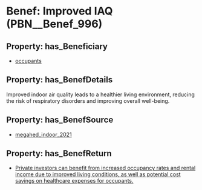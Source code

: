 # Benef: __Improved IAQ__ (PBN__Benef_996)

## Property: has_Beneficiary

* [occupants](../Stakeholder/PBN__Stakeholder_92)

## Property: has_BenefDetails

Improved indoor air quality leads to a healthier living environment, reducing the risk of respiratory disorders and improving overall well-being.

## Property: has_BenefSource

* [megahed_indoor_2021](../Article/PBN__Article_206)

## Property: has_BenefReturn

* [Private investors can benefit from increased occupancy rates and rental income due to improved living conditions, as well as potential cost savings on healthcare expenses for occupants.](../BenefReturn/PBN__BenefReturn_1103)

